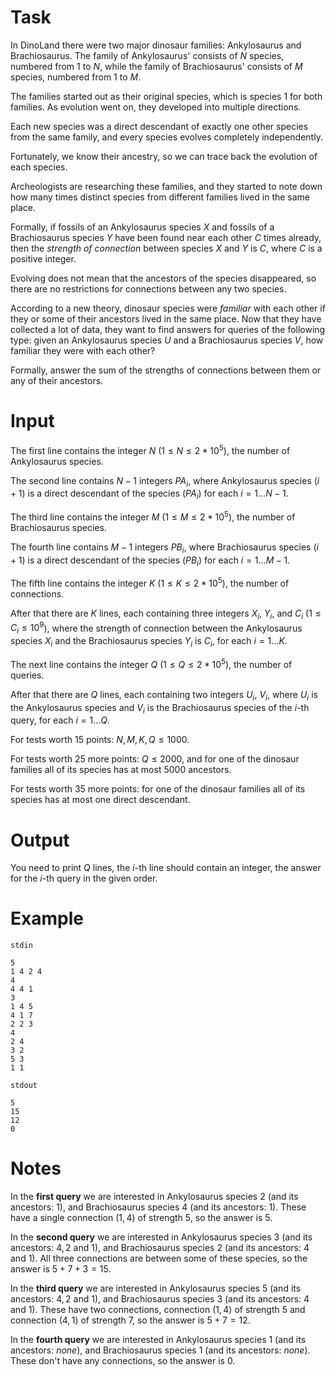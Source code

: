 
# Task

In DinoLand there were two major dinosaur families: Ankylosaurus and Brachiosaurus. The family of Ankylosaurus' consists of $N$ species, numbered from $1$ to $N$, while the family of Brachiosaurus' consists of $M$ species, numbered from $1$ to $M$.

The families started out as their original species, which is species $1$ for both families. As evolution went on, they developed into multiple directions.

Each new species was a direct descendant of exactly one other species from the same family, and every species evolves completely independently.

Fortunately, we know their ancestry, so we can trace back the evolution of each species.

Archeologists are researching these families, and they started to note down how many times distinct species from different families lived in the same place.

Formally, if fossils of an Ankylosaurus species $X$ and fossils of a Brachiosaurus species $Y$ have been found near each other $C$ times already, then the *strength of connection* between species $X$ and $Y$ is $C$, where $C$ is a positive integer.

Evolving does not mean that the ancestors of the species disappeared, so there are no restrictions for connections between any two species.

According to a new theory, dinosaur species were *familiar* with each other if they or some of their ancestors lived in the same place.
Now that they have collected a lot of data, they want to find answers for queries of the following type: given an Ankylosaurus species $U$ and a Brachiosaurus species $V$, how familiar they were with each other?

Formally, answer the sum of the strengths of connections between them or any of their ancestors.

# Input

The first line contains the integer $N$ ($1 \le N \le 2 * 10^5$), the number of Ankylosaurus species.

The second line contains $N-1$ integers $PA_i$, where Ankylosaurus species $(i+1)$ is a direct descendant of the species $(PA_i)$ for each $i=1\ldots N-1$.

The third line contains the integer $M$ ($1 \le M \le 2 * 10^5$), the number of Brachiosaurus species.

The fourth line contains $M-1$ integers $PB_i$, where Brachiosaurus species $(i+1)$ is a direct descendant of the species $(PB_i)$ for each $i=1 \ldots M-1$.

The fifth line contains the integer $K$ ($1 \le K \le 2 * 10^5$), the number of connections.

After that there are $K$ lines, each containing three integers $X_i$, $Y_i$, and $C_i$ ($1 \le C_i \le 10^9$), where the strength of connection between the Ankylosaurus species $X_i$ and the Brachiosaurus species $Y_i$ is $C_i$, for each $i=1 \ldots K$.

The next line contains the integer $Q$ ($1 \le Q \le 2 * 10^5$), the number of queries.

After that there are $Q$ lines, each containing two integers $U_i$, $V_i$, where $U_i$ is the Ankylosaurus species and $V_i$ is the Brachiosaurus species of the $i$-th query, for each $i=1 \ldots Q$.

For tests worth $15$ points: $N, M, K, Q \le 1000$.

For tests worth $25$ more points: $Q \le 2000$, and for one of the dinosaur families all of its species has at most 5000 ancestors.

For tests worth $35$ more points: for one of the dinosaur families all of its species has at most one direct descendant.

# Output

You need to print $Q$ lines, the $i$-th line should contain an integer, the answer for the $i$-th query in the given order.

# Example

`stdin`
```
5
1 4 2 4
4
4 4 1
3
1 4 5
4 1 7
2 2 3
4
2 4
3 2
5 3
1 1
```

`stdout`
```
5
15
12
0
```

# Notes

In the **first query** we are interested in Ankylosaurus species $2$ (and its ancestors: $1$), and Brachiosaurus species $4$ (and its ancestors: $1$). These have a single connection $(1, 4)$ of strength $5$, so the answer is $5$.

In the **second query** we are interested in Ankylosaurus species $3$ (and its ancestors: $4, 2$ and $1$), and Brachiosaurus species $2$ (and its ancestors: $4$ and $1$). All three connections are between some of these species, so the answer is $5 + 7 + 3 = 15$.

In the **third query** we are interested in Ankylosaurus species $5$ (and its ancestors: $4, 2$ and $1$), and Brachiosaurus species $3$ (and its ancestors: $4$ and $1$). These have two connections, connection $(1, 4)$ of strength $5$ and connection $(4, 1)$ of strength $7$, so the answer is $5 + 7 = 12$.

In the **fourth query** we are interested in Ankylosaurus species $1$ (and its ancestors: *none*), and Brachiosaurus species $1$ (and its ancestors: *none*). These don't have any connections, so the answer is $0$.
